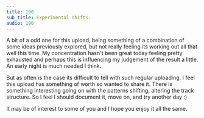 ```yaml
---
title: 190
sub_title: Experimental shifts.
audio: 190
---
```


A bit of a odd one for this upload, being something of a combination of some ideas previously explored, but not really feeling its working out all that well this time. My concentration hasn't been great today feeling pretty exhausted and perhaps this is influencing my judgement of the result a little. An early night is much needed I think.

But as often is the case its difficult to tell with such regular uploading. I feel this upload has something of worth so wanted to share it. There is something interesting going on with the patterns shifting, altering the track structure. So I feel I should document it, move on, and try another day :)

It may be of interest to some of you and I hope you enjoy it all the same.